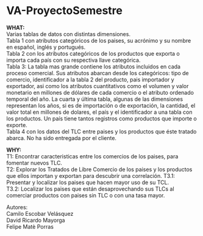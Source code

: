 # VA-ProyectoSemestre

**WHAT:**   
Varias tablas de datos con distintas dimensiones.  
Tabla 1 con atributos categóricos de los paises, su acrónimo y su nombre en español, inglés y portugués.   
Tabla 2 con los atributos categóricos de los productos que exporta o importa cada país con su respectiva llave categórica.  
Tabla 3: La tabla mas grande contiene los atributos incluidos en cada proceso comercial. Sus atributos abarcan desde los categóricos: tipo de comercio, identificador a la tabla 2 del producto, pais importador y exportador, asi como los atributos cuantitativos como el volumen y valor monetario en millones de dólares de cada comercio o el atributo ordenado temporal del año.
La cuarta y última tabla, algunas de las dimensiones representan los años, si es de importación o de exportación, la cantidad, el valor total en millones de dolares, el país y el identificador a una tabla con los productos. Un país tiene tantos registros como productos que importe o exporte.   
Tabla 4 con los datos del TLC entre paises y los productos que éste tratado abarca. No ha sido entregada por el cliente.

**WHY:**   
T1: Encontrar caracteristicas entre los comercios de los paises, para fomentar nuevos TLC.  
T2: Explorar los Tratados de Libre Comercio de los paises y los productos que ellos importan y exportan para descubrir una correlación.
T3.1: Presentar y localizar los paises que hacen mayor uso de su TCL.   
T3.2: Localizar los paises que están desaprovechando sus TLCs al comerciar productos con paises sin TLC o con una tasa mayor.




Autores:  
Camilo Escobar Velásquez  
David Ricardo Mayorga  
Felipe Matè Porras
